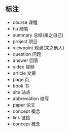 ## 标注

- course 课程
- tip 随笔
- summary 总结(来之自己)
- project 项目
- viewpoint 观点(来之他人)
- question 问题
- answer 回答
- video 视频
- article 文章
- page 页
- book 书
- site 站点
- abbreviation 缩写
- paper 论文
- concept 概念
- link 链接
- concept 概念